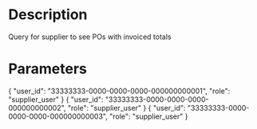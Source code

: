 # Description
Query for supplier to see POs with invoiced totals

# Parameters

{ "user_id": "33333333-0000-0000-0000-000000000001", "role": "supplier_user" }
{ "user_id": "33333333-0000-0000-0000-000000000002", "role": "supplier_user" }
{ "user_id": "33333333-0000-0000-0000-000000000003", "role": "supplier_user" }